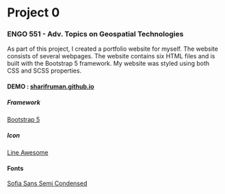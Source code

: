 # Project 0

### ENGO 551 - Adv. Topics on Geospatial Technologies

As part of this project, I created a portfolio website for myself. The website consists of several webpages. The website contains six HTML files and is built with the Bootstrap 5 framework. My website was styled using both CSS and SCSS properties.

#### DEMO : [sharifruman.github.io](https://sharifruman.github.io)

##### Framework

[Bootstrap 5](https://getbootstrap.com/docs/5.0/getting-started/introduction/)

##### Icon

[Line Awesome](https://icons8.com/line-awesome)

#### Fonts

[Sofia Sans Semi Condensed](https://fonts.google.com/specimen/Sofia+Sans+Semi+Condensed?query=sof)




